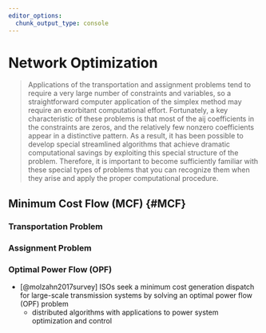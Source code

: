 ```yaml
---
editor_options:
  chunk_output_type: console
---
```


# Network Optimization

> Applications of the transportation and assignment problems tend to require a very large number of constraints and variables, so a straightforward computer application of the simplex method may require an exorbitant computational effort. Fortunately, a key characteristic of these problems is that most of the aij coefficients in the constraints are zeros, and the relatively few nonzero coefficients appear in a distinctive pattern. As a result, it has been possible to develop special streamlined algorithms that achieve dramatic computational savings by exploiting this special structure of the problem. Therefore, it is important to become sufficiently familiar with these special types of problems that you can recognize them when they arise and apply the proper computational procedure.



## Minimum Cost Flow (MCF) {#MCF}

### Transportation Problem


### Assignment Problem



### Optimal Power Flow (OPF)

- [@molzahn2017survey] ISOs seek a minimum cost generation dispatch for large-scale transmission systems by solving an optimal power flow (OPF) problem
   * distributed algorithms with applications to power system optimization and control
